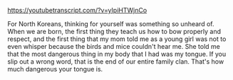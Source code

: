 https://youtubetranscript.com/?v=yIpiHTWjnCo

 For North Koreans, thinking for yourself was something so unheard of. When we are born, the first thing they teach us how to bow properly and respect, and the first thing that my mom told me as a young girl was not to even whisper because the birds and mice couldn't hear me. She told me that the most dangerous thing in my body that I had was my tongue. If you slip out a wrong word, that is the end of our entire family clan. That's how much dangerous your tongue is.